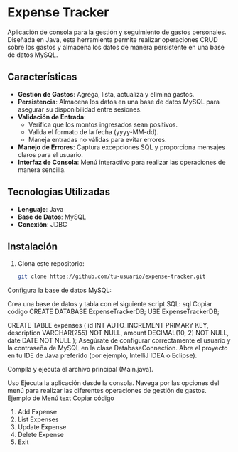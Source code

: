 # Expense Tracker

Aplicación de consola para la gestión y seguimiento de gastos personales. Diseñada en Java, esta herramienta permite realizar operaciones CRUD sobre los gastos y almacena los datos de manera persistente en una base de datos MySQL.

## Características
- **Gestión de Gastos**: Agrega, lista, actualiza y elimina gastos.
- **Persistencia**: Almacena los datos en una base de datos MySQL para asegurar su disponibilidad entre sesiones.
- **Validación de Entrada**:
  - Verifica que los montos ingresados sean positivos.
  - Valida el formato de la fecha (yyyy-MM-dd).
  - Maneja entradas no válidas para evitar errores.
- **Manejo de Errores**: Captura excepciones SQL y proporciona mensajes claros para el usuario.
- **Interfaz de Consola**: Menú interactivo para realizar las operaciones de manera sencilla.

## Tecnologías Utilizadas
- **Lenguaje**: Java
- **Base de Datos**: MySQL
- **Conexión**: JDBC

## Instalación
1. Clona este repositorio:
   ```bash
   git clone https://github.com/tu-usuario/expense-tracker.git
Configura la base de datos MySQL:

Crea una base de datos y tabla con el siguiente script SQL:
sql
Copiar código
CREATE DATABASE ExpenseTrackerDB;
USE ExpenseTrackerDB;

CREATE TABLE expenses (
    id INT AUTO_INCREMENT PRIMARY KEY,
    description VARCHAR(255) NOT NULL,
    amount DECIMAL(10, 2) NOT NULL,
    date DATE NOT NULL
);
Asegúrate de configurar correctamente el usuario y la contraseña de MySQL en la clase DatabaseConnection.
Abre el proyecto en tu IDE de Java preferido (por ejemplo, IntelliJ IDEA o Eclipse).

Compila y ejecuta el archivo principal (Main.java).

Uso
Ejecuta la aplicación desde la consola.
Navega por las opciones del menú para realizar las diferentes operaciones de gestión de gastos.
Ejemplo de Menú
text
Copiar código
1. Add Expense
2. List Expenses
3. Update Expense
4. Delete Expense
5. Exit
